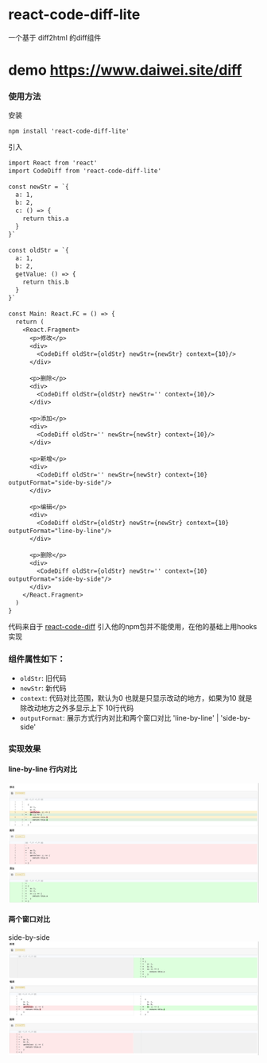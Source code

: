 # react-code-diff-lite

一个基于 diff2html 的diff组件

# demo  https://www.daiwei.site/diff

### 使用方法
安装
```code
npm install 'react-code-diff-lite'
```

引入
```tsx
import React from 'react'
import CodeDiff from 'react-code-diff-lite'

const newStr = `{
  a: 1,
  b: 2,
  c: () => {
    return this.a
  }
}`

const oldStr = `{
  a: 1,
  b: 2,
  getValue: () => {
    return this.b
  }
}`

const Main: React.FC = () => {
  return (
    <React.Fragment>
      <p>修改</p>
      <div>
        <CodeDiff oldStr={oldStr} newStr={newStr} context={10}/>
      </div>

      <p>删除</p>
      <div>
        <CodeDiff oldStr={oldStr} newStr='' context={10}/>
      </div>

      <p>添加</p>
      <div>
        <CodeDiff oldStr='' newStr={newStr} context={10}/>
      </div>

      <p>新增</p>
      <div>
        <CodeDiff oldStr='' newStr={newStr} context={10} outputFormat="side-by-side"/>
      </div>

      <p>编辑</p>
      <div>
        <CodeDiff oldStr={oldStr} newStr={newStr} context={10} outputFormat="line-by-line"/>
      </div>

      <p>删除</p>
      <div>
        <CodeDiff oldStr={oldStr} newStr='' context={10} outputFormat="side-by-side"/>
      </div>
    </React.Fragment>
  )
}
```


代码来自于 [react-code-diff](https://github.com/guhuaijin/react-code-diff)
引入他的npm包并不能使用，在他的基础上用hooks实现

### 组件属性如下：
- `oldStr`: 旧代码
- `newStr`: 新代码
- `context`: 代码对比范围，默认为0 也就是只显示改动的地方，如果为10 就是除改动地方之外多显示上下 10行代码
- `outputFormat`: 展示方式行内对比和两个窗口对比  'line-by-line' | 'side-by-side'

### 实现效果
#### line-by-line 行内对比
![](https://raw.githubusercontent.com/IFmiss/react-code-diff/master/src/inline.png)

#### 两个窗口对比
side-by-side
![](https://raw.githubusercontent.com/IFmiss/react-code-diff/master/src/outline.png)
